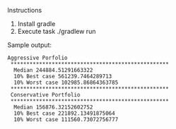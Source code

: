 Instructions
1. Install gradle
2. Execute task ./gradlew run

Sample output:

```
Aggressive Porfolio
 **************************************************
  Median 244884.51291663322
  10% Best case 561239.7464289713
  10% Worst case 102985.86864363785
 **************************************************
 Conservative Portfolio
 **************************************************
  Median 156876.32152602752
  10% Best case 221892.13491875064
  10% Worst case 111560.73072756777
```